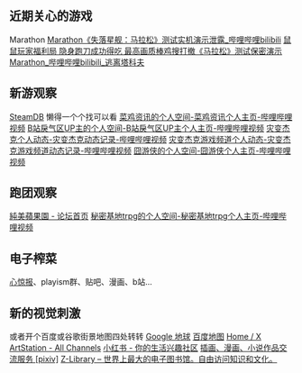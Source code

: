 ## 近期关心的游戏
Marathon
[Marathon《失落星舰：马拉松》测试实机演示泄露_哔哩哔哩bilibili](https://www.bilibili.com/video/BV13WsRzDEae/?spm_id_from=333.1387.favlist.content.click&vd_source=2aee6fa71355be863a591db6f78549d5)
[鼠鼠玩家福利局 隐身跑刀成功得吃 最高画质棒鸡搜打撤《马拉松》测试保密演示Marathon_哔哩哔哩bilibili_逃离塔科夫](https://www.bilibili.com/video/BV1zTspzVED7/?spm_id_from=333.1387.favlist.content.click&vd_source=2aee6fa71355be863a591db6f78549d5)
## 新游观察
[SteamDB](https://steamdb.info/)
懒得一个个找可以看
[菜鸡资讯的个人空间-菜鸡资讯个人主页-哔哩哔哩视频](https://space.bilibili.com/316790553?spm_id_from=333.1387.follow.user_card.click)
[B站戾气区UP主的个人空间-B站戾气区UP主个人主页-哔哩哔哩视频](https://space.bilibili.com/250632733?spm_id_from=333.788.upinfo.detail.click)
[灾变杰克个人动态-灾变杰克动态记录-哔哩哔哩视频](https://space.bilibili.com/569435677/dynamic?spm_id_from=333.1387.0.0)
[灾变杰克游戏频道个人动态-灾变杰克游戏频道动态记录-哔哩哔哩视频](https://space.bilibili.com/3537119383390240/dynamic?spm_id_from=333.1387.0.0)
[囧游侠的个人空间-囧游侠个人主页-哔哩哔哩视频](https://space.bilibili.com/272362?spm_id_from=333.788.upinfo.detail.click)
## 跑团观察
[純美蘋果園 - 论坛首页](https://www.goddessfantasy.net/bbs/index.php)
[秘密基地trpg的个人空间-秘密基地trpg个人主页-哔哩哔哩视频](https://space.bilibili.com/2577465?spm_id_from=333.337.search-card.all.click)
## 电子榨菜
[心惊报](https://web.telegram.org/a/#-1001434817225)、playism群、贴吧、漫画、b站…
## 新的视觉刺激
或者开个百度或谷歌街景地图四处转转
[Google 地球](https://earth.google.com/web/@35.08280749,80.0752993,8391.44254348a,21834129.02099133d,35y,0h,0t,0r/data=CgRCAggBOgMKATBCAggASg0I____________ARAA?authuser=0)
[百度地图](https://map.baidu.com/@12061463,2602654,13z)
[Home / X](https://x.com/home)
[ArtStation - All Channels](https://www.artstation.com/?sort_by=community&dimension=all)
[小红书 - 你的生活兴趣社区](https://www.xiaohongshu.com/explore?language=zh-CN)
[插画、漫画、小说作品交流服务 [pixiv]](https://www.pixiv.net/)
[Z-Library – 世界上最大的电子图书馆。自由访问知识和文化。](https://zh.z-library.sk/)
